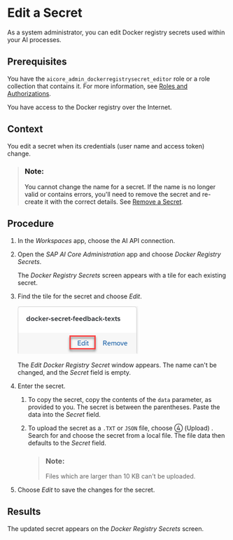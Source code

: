 <!-- loio873d7c6a1fe8429592b2b2efe74227b2 -->

<link rel="stylesheet" type="text/css" href="css/sap-icons.css"/>

# Edit a Secret

As a system administrator, you can edit Docker registry secrets used within your AI processes.



<a name="loio873d7c6a1fe8429592b2b2efe74227b2__prereq_jt1_tgx_rxb"/>

## Prerequisites

You have the `aicore_admin_dockerregistrysecret_editor` role or a role collection that contains it. For more information, see [Roles and Authorizations](https://help.sap.com/docs/ai-launchpad/sap-ai-launchpad/roles-and-authorizations).

You have access to the Docker registry over the Internet.



<a name="loio873d7c6a1fe8429592b2b2efe74227b2__context_b1h_tgx_rxb"/>

## Context

You edit a secret when its credentials \(user name and access token\) change.

> ### Note:  
> You cannot change the name for a secret. If the name is no longer valid or contains errors, you'll need to remove the secret and re-create it with the correct details. See [Remove a Secret](https://help.sap.com/docs/AI_LAUNCHPAD/92d77f26188e4582897b9106b9cb72e0/5161312a87b34805868b00404e7640d4.html).



<a name="loio873d7c6a1fe8429592b2b2efe74227b2__steps_kcm_tgx_rxb"/>

## Procedure

1.  In the *Workspaces* app, choose the AI API connection.

2.  Open the *SAP AI Core Administration* app and choose *Docker Registry Secrets*.

    The *Docker Registry Secrets* screen appears with a tile for each existing secret.

3.  Find the tile for the secret and choose *Edit*.

    ![Docker registry secret tile with Edit option highlighted.](images/Image_AIL_edit_docker_ade876f.png)

    The *Edit Docker Registry Secret* window appears. The name can't be changed, and the *Secret* field is empty.

4.  Enter the secret.

    1.  To copy the secret, copy the contents of the `data` parameter, as provided to you. The secret is between the parentheses. Paste the data into the *Secret* field.

    2.  To upload the secret as a `.TXT` or `JSON` file, choose <span class="SAP-icons"></span> \(Upload\) . Search for and choose the secret from a local file. The file data then defaults to the *Secret* field.

        > ### Note:  
        > Files which are larger than 10 KB can't be uploaded.


5.  Choose *Edit* to save the changes for the secret.




<a name="loio873d7c6a1fe8429592b2b2efe74227b2__result_bjs_tgx_rxb"/>

## Results

The updated secret appears on the *Docker Registry Secrets* screen.

